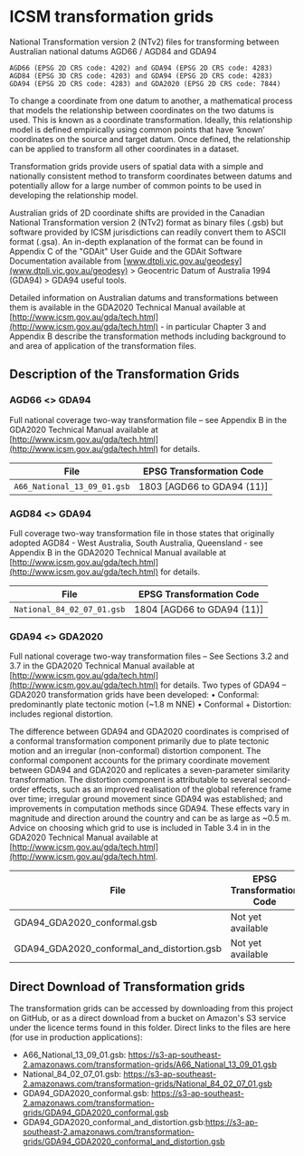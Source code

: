 # ICSM transformation grids

National Transformation version 2 (NTv2) files for transforming between Australian national datums AGD66 / AGD84 and GDA94
	
	AGD66 (EPSG 2D CRS code: 4202) and GDA94 (EPSG 2D CRS code: 4283)
	AGD84 (EPSG 3D CRS code: 4203) and GDA94 (EPSG 2D CRS code: 4283)
	GDA94 (EPSG 2D CRS code: 4283) and GDA2020 (EPSG 2D CRS code: 7844)

To change a coordinate from one datum to another, a mathematical process that models the relationship between coordinates on the two datums is used. This is known as a coordinate transformation. Ideally, this relationship model is defined empirically using common points that have ‘known’ coordinates on the source and target datum. Once defined, the relationship can be applied to transform all other coordinates in a dataset.

Transformation grids provide users of spatial data with a simple and nationally consistent method to transform coordinates between datums and potentially allow for a large number of common points to be used in developing the relationship model.

Australian grids of 2D coordinate shifts are provided in the Canadian National Transformation version 2 (NTv2) format as binary files (.gsb) but software provided by ICSM jurisdictions can readily convert them to ASCII format (.gsa). An in-depth explanation of the format can be found in Appendix C of the "GDAit" User Guide and the GDAit Software Documentation available from [www.dtpli.vic.gov.au/geodesy](www.dtpli.vic.gov.au/geodesy) > Geocentric Datum of Australia 1994 (GDA94) > GDA94 useful tools.

Detailed information on Australian datums and transformations between them is available in the GDA2020 Technical Manual available at [http://www.icsm.gov.au/gda/tech.html](http://www.icsm.gov.au/gda/tech.html) - in particular Chapter 3 and Appendix B describe the transformation methods including background to and area of application of the transformation files.

## Description of the Transformation Grids
### AGD66 <> GDA94

Full national coverage two-way transformation file – see Appendix B in the GDA2020 Technical Manual available at [http://www.icsm.gov.au/gda/tech.html](http://www.icsm.gov.au/gda/tech.html) for details.

| File        | EPSG Transformation Code
|-|-
|`A66_National_13_09_01.gsb`|1803 [AGD66 to GDA94 (11)]
    
	
### AGD84 <> GDA94

Full coverage two-way transformation file in those states that originally adopted AGD84 - West Australia, South Australia, Queensland - see Appendix B in the GDA2020 Technical Manual available at [http://www.icsm.gov.au/gda/tech.html](http://www.icsm.gov.au/gda/tech.html) for details.

| File        | EPSG Transformation Code
|-|-
|`National_84_02_07_01.gsb`|1804 [AGD66 to GDA94 (11)]

### GDA94 <> GDA2020
Full national coverage two-way transformation files – See Sections 3.2 and 3.7 in the GDA2020 Technical Manual available at [http://www.icsm.gov.au/gda/tech.html](http://www.icsm.gov.au/gda/tech.html) for details.
Two types of GDA94 – GDA2020 transformation grids have been developed:
•	Conformal: predominantly plate tectonic motion (~1.8 m NNE)
•	Conformal + Distortion: includes regional distortion.

The difference between GDA94 and GDA2020 coordinates is comprised of a conformal transformation component primarily due to plate tectonic motion and an irregular (non-conformal) distortion component. The conformal component accounts for the primary coordinate movement between GDA94 and GDA2020 and replicates a seven-parameter similarity transformation.
The distortion component is attributable to several second-order effects, such as an improved realisation of the global reference frame over time; irregular ground movement since GDA94 was established; and improvements in computation methods since GDA94. These effects vary in magnitude and direction around the country and can be as large as ~0.5 m.
Advice on choosing which grid to use is included in Table 3.4 in in the GDA2020 Technical Manual available at [http://www.icsm.gov.au/gda/tech.html](http://www.icsm.gov.au/gda/tech.html.

| File        | EPSG Transformation Code
|-|-
|GDA94_GDA2020_conformal.gsb|Not yet available
|GDA94_GDA2020_conformal_and_distortion.gsb|Not yet available



## Direct Download of Transformation grids
The transformation grids can be accessed by downloading from this project on GitHub, or as a direct download from a bucket on Amazon's S3 service under the licence terms found in this folder. Direct links to the files are here (for use in production applications):

 * A66_National_13_09_01.gsb: https://s3-ap-southeast-2.amazonaws.com/transformation-grids/A66_National_13_09_01.gsb
 * National_84_02_07_01.gsb: https://s3-ap-southeast-2.amazonaws.com/transformation-grids/National_84_02_07_01.gsb
 * GDA94_GDA2020_conformal.gsb: https://s3-ap-southeast-2.amazonaws.com/transformation-grids/GDA94_GDA2020_conformal.gsb
 * GDA94_GDA2020_conformal_and_distortion.gsb:https://s3-ap-southeast-2.amazonaws.com/transformation-grids/GDA94_GDA2020_conformal_and_distortion.gsb
